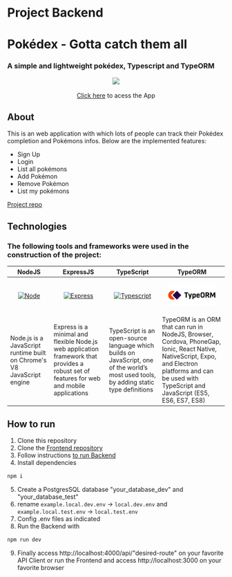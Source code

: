 # Project Backend
# Pokédex - Gotta catch them all
### A simple and lightweight pokédex, Typescript and TypeORM

<p align="center">
  <img src="https://github.com/RafaelBahiense/Pokedex/blob/main/assets/project.gif">
</p>

<p align="center">
   <a href="https://pokedex-nine-henna.vercel.app/">Click here</a> to acess the App
</p>

## About

This is an web application with which lots of people can track their Pokédex completion and Pokémons infos. Below are the implemented features:

- Sign Up
- Login
- List all pokémons
- Add Pokémon
- Remove Pokémon
- List my pokémons

[Project repo]


## Technologies


### The following tools and frameworks were used in the construction of the project:
|NodeJS|ExpressJS|TypeScript|TypeORM|
|-|-|-|-|
|[<p align="center"><img alt="Node" width="70px" src="https://cdn.worldvectorlogo.com/logos/nodejs-icon.svg" /></p>][node]|[<p align="center"><img alt="Express" width="120px" src="https://cdn.worldvectorlogo.com/logos/express-109.svg" /></p>][express]|[<p align="center"><img alt="Typescript" width="60px" src="https://static.cdnlogo.com/logos/t/96/typescript.svg" /></p>][typescript]|[<p align="center"><img alt="TypeOrm" width="110px" src="https://raw.githubusercontent.com/typeorm/typeorm/master/resources/logo_big.png" /></p>][typeorm]|
|Node.js is a JavaScript runtime built on Chrome's V8 JavaScript engine|Express is a minimal and flexible Node.js web application framework that provides a robust set of features for web and mobile applications|TypeScript is an open-source language which builds on JavaScript, one of the world’s most used tools, by adding static type definitions|TypeORM is an ORM that can run in NodeJS, Browser, Cordova, PhoneGap, Ionic, React Native, NativeScript, Expo, and Electron platforms and can be used with TypeScript and JavaScript (ES5, ES6, ES7, ES8)|


[html]: https://www.w3schools.com/html/
[css]: https://www.w3schools.com/css/
[es6]: https://262.ecma-international.org/6.0/
[react]: https://reactjs.org/
[node]: https://nodejs.org/en/
[express]: https://expressjs.com/
[typescript]: https://www.typescriptlang.org/
[typeorm]: https://typeorm.io/
[Project repo]: https://github.com/RafaelBahiense/Pokedex"


## How to run

1. Clone this repository
2. Clone the [Frontend repository]
3. Follow instructions [to run Backend]
4. Install dependencies
```bash
npm i
```
5. Create a PostgresSQL database "your_database_dev" and "your_database_test"
6. rename `example.local.dev.env` -> `local.dev.env` and `example.local.test.env` -> `local.test.env`
7. Config .env files as indicated
8. Run the Backend with
```bash
npm run dev
```
9. Finally access http://localhost:4000/api/"desired-route" on your favorite API Client 
or run the Frontend and access http://localhost:3000 on your favorite browser

[Frontend repository]: https://github.com/RafaelBahiense/Pokedex-Frontend
[to run Backend]: https://github.com/RafaelBahiense/Pokedex-Frontend#how-to-run
